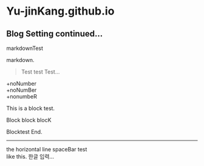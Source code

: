 # Yu-jinKang.github.io

## Blog Setting continued...
markdownTest  

markdown.

>Test
>test
>Test...

+noNumber   
  +noNumBer   
+nonumbeR   


This is a block test.

  Block
  block
  blocK
  
Blocktest End.
***
the horizontal line
spaceBar test   
like this.
한글 입력...
